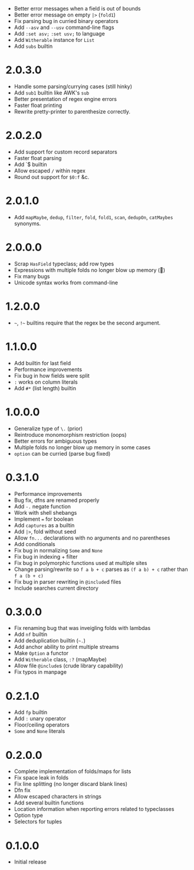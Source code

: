   * Better error messages when a field is out of bounds
  * Better error message on empty `|>` (`fold1`)
  * Fix parsing bug in curried binary operators
  * Add `--asv` and `--usv` command-line flags
  * Add `:set asv;` `:set usv;` to language
  * Add `Witherable` instance for `List`
  * Add `subs` builtin

# 2.0.3.0

  * Handle some parsing/currying cases (still hinky)
  * Add `sub1` builtin like AWK's `sub`
  * Better presentation of regex engine errors
  * Faster float printing
  * Rewrite pretty-printer to parenthesize correctly.

# 2.0.2.0

  * Add support for custom record separators
  * Faster float parsing
  * Add \`$ builtin
  * Allow escaped `/` within regex
  * Round out support for `$0:f` &c.

# 2.0.1.0

  * Add `mapMaybe`, `dedup`, `filter`, `fold`, `fold1`, `scan`, `dedupOn`,
    `catMaybes` synonyms.

# 2.0.0.0

  * Scrap `HasField` typeclass; add row types
  * Expressions with multiple folds no longer blow up memory (🤞)
  * Fix many bugs
  * Unicode syntax works from command-line

# 1.2.0.0

  * `~`, `!~` builtins require that the regex be the second argument.

# 1.1.0.0

  * Add builtin for last field
  * Performance improvements
  * Fix bug in how fields were split
  * `:` works on column literals
  * Add `#*` (list length) builtin

# 1.0.0.0

  * Generalize type of `\.` (prior)
  * Reintroduce monomorphism restriction (oops)
  * Better errors for ambiguous types
  * Multiple folds no longer blow up memory in some cases
  * `option` can be curried (parse bug fixed)

# 0.3.1.0

  * Performance improvements
  * Bug fix, dfns are renamed properly
  * Add `-.` negate function
  * Work with shell shebangs
  * Implement `=` for boolean
  * Add `captures` as a builtin
  * Add `|>`, fold without seed
  * Allow `fn...` declarations with no arguments and no parentheses
  * Add conditionals
  * Fix bug in normalizing `Some` and `None`
  * Fix bug in indexing + filter
  * Fix bug in polymorphic functions used at multiple sites
  * Change parsing/rewrite so `f a b + c` parses as `(f a b) + c` rather than `f a (b + c)`
  * Fix bug in parser rewriting in `@include`d files
  * Include searches current directory

# 0.3.0.0

  * Fix renaming bug that was inveigling folds with lambdas
  * Add `nf` builtin
  * Add deduplication builtin (`~.`)
  * Add anchor ability to print multiple streams
  * Make `Option` a functor
  * Add `Witherable` class, `:?` (mapMaybe)
  * Allow file `@include`s (crude library capability)
  * Fix typos in manpage

# 0.2.1.0

  * Add `fp` builtin
  * Add `:` unary operator
  * Floor/ceiling operators
  * `Some` and `None` literals

# 0.2.0.0

  * Complete implementation of folds/maps for lists
  * Fix space leak in folds
  * Fix line splitting (no longer discard blank lines)
  * Dfn fix
  * Allow escaped characters in strings
  * Add several builtin functions
  * Location information when reporting errors related to typeclasses
  * Option type
  * Selectors for tuples

# 0.1.0.0

* Initial release
